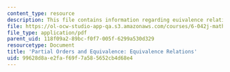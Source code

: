 ```yaml
---
content_type: resource
description: This file contains information regarding euivalence relations.
file: https://ol-ocw-studio-app-qa.s3.amazonaws.com/courses/6-042j-mathematics-for-computer-science-spring-2015/99628d8ae2faf69f7a585652cb4d68e4_MIT6_042JS15_EquivRelations.pdf
file_type: application/pdf
parent_uid: 118f09a2-89bc-f0f7-005f-6299a530d329
resourcetype: Document
title: 'Partial Orders and Equivalence: Equivalence Relations'
uid: 99628d8a-e2fa-f69f-7a58-5652cb4d68e4
---
```

